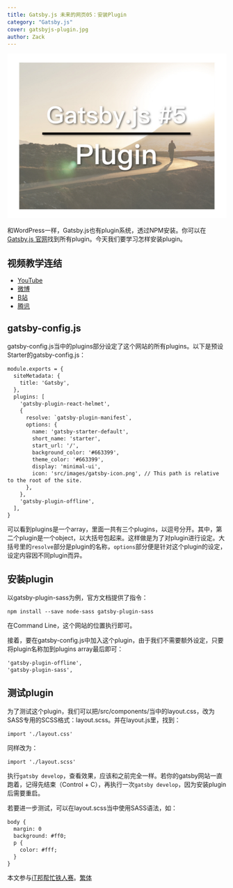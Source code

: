 ```yaml
---
title: Gatsby.js 未来的网页05：安装Plugin
category: "Gatsby.js"
cover: gatsbyjs-plugin.jpg
author: Zack
---
```


![Gatsby.js 安装Plugin](gatsbyjs-plugin.jpg)

和WordPress一样，Gatsby.js也有plugin系统，透过NPM安装。你可以在[Gatsby.js 官网](https://www.gatsbyjs.org/plugins/)找到所有plugin。今天我们要学习怎样安装plugin。

## 视频教学连结
* [YouTube](https://youtu.be/1XQ3CphDDJ4)
* [微博](https://weibo.com/1736214117/GED0J2qcF)
* [B站](https://www.bilibili.com/video/av34144645/)
* [腾讯](http://v.qq.com/x/page/h0754mweyud.html)

## gatsby-config.js

gatsby-config.js当中的plugins部分设定了这个网站的所有plugins。以下是预设Starter的gatsby-config.js：

```
module.exports = {
  siteMetadata: {
    title: 'Gatsby',
  },
  plugins: [
    'gatsby-plugin-react-helmet',
    {
      resolve: `gatsby-plugin-manifest`,
      options: {
        name: 'gatsby-starter-default',
        short_name: 'starter',
        start_url: '/',
        background_color: '#663399',
        theme_color: '#663399',
        display: 'minimal-ui',
        icon: 'src/images/gatsby-icon.png', // This path is relative to the root of the site.
      },
    },
    'gatsby-plugin-offline',
  ],
}
```

可以看到plugins是一个array，里面一共有三个plugins，以逗号分开。其中，第二个plugin是一个object，以大括号包起来。这样做是为了对plugin进行设定。大括号里的`resolve`部分是plugin的名称，`options`部分便是针对这个plugin的设定，设定内容因不同plugin而异。

## 安装plugin

以gatsby-plugin-sass为例，官方文档提供了指令：

```
npm install --save node-sass gatsby-plugin-sass
```

在Command Line，这个网站的位置执行即可。

接着，要在gatsby-config.js中加入这个plugin，由于我们不需要额外设定，只要将plugin名称加到plugins array最后即可：

```
'gatsby-plugin-offline',
'gatsby-plugin-sass',
```

## 测试plugin

为了测试这个plugin，我们可以把/src/components/当中的layout.css，改为SASS专用的SCSS格式：layout.scss。并在layout.js里，找到：

```
import './layout.css'
```
同样改为：
```
import './layout.scss'
```
执行`gatsby develop`，查看效果，应该和之前完全一样。若你的gatsby网站一直跑着，记得先结束（Control + C），再执行一次`gatsby develop`，因为安装plugin后需要重启。

若要进一步测试，可以在layout.scss当中使用SASS语法，如：
```
body {
  margin: 0
  background: #ff0;
  p {
    color: #fff;
  }
}
```

本文参与[iT邦帮忙铁人赛](https://ithelp.ithome.com.tw/articles/10201974)。[繁体](https://nodejust.com/gatsbyjs/)